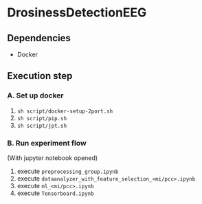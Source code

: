 # DrosinessDetectionEEG

## Dependencies

* Docker

## Execution step

### A. Set up docker 

1. `sh script/docker-setup-2port.sh`
2. `sh script/pip.sh`
3. `sh script/jpt.sh`

### B. Run experiment flow 

(With jupyter notebook opened)
1. execute `preprocessing_group.ipynb`
2. execute `dataanalyzer_with_feature_selection_<mi/pcc>.ipynb`
3. execute `ml_<mi/pcc>.ipynb`
4. execute `Tensorboard.ipynb`

